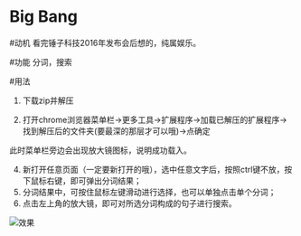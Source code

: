 # Big Bang

#动机
看完锤子科技2016年发布会后想的，纯属娱乐。

#功能
分词，搜索

#用法

1. 下载zip并解压

2. 打开chrome浏览器菜单栏->更多工具->扩展程序->加载已解压的扩展程序->找到解压后的文件夹(要最深的那层才可以哦)->点确定

此时菜单栏旁边会出现放大镜图标，说明成功载入。

4. 新打开任意页面（一定要新打开的哦），选中任意文字后，按照ctrl键不放，按下鼠标右键，即可弹出分词结果；
5. 分词结果中，可按住鼠标左键滑动进行选择，也可以单独点击单个分词；
6. 点击左上角的放大镜，即可对所选分词构成的句子进行搜索。

![效果](https://raw.githubusercontent.com/ztinpn/BigBang/391f69a2a305cd7750cef537265d1e6d79b188e1/sample.jpg "效果")

